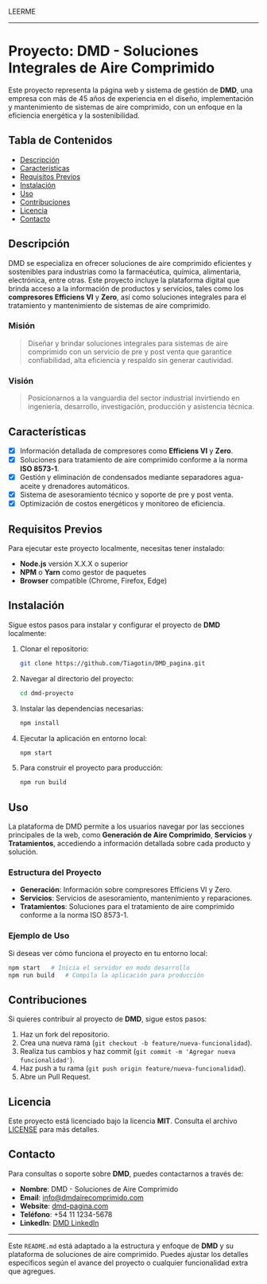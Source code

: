 LEERME

---

# Proyecto: DMD - Soluciones Integrales de Aire Comprimido

Este proyecto representa la página web y sistema de gestión de **DMD**, una empresa con más de 45 años de experiencia en el diseño, implementación y mantenimiento de sistemas de aire comprimido, con un enfoque en la eficiencia energética y la sostenibilidad.

## Tabla de Contenidos

- [Descripción](#descripción)
- [Características](#características)
- [Requisitos Previos](#requisitos-previos)
- [Instalación](#instalación)
- [Uso](#uso)
- [Contribuciones](#contribuciones)
- [Licencia](#licencia)
- [Contacto](#contacto)

## Descripción

DMD se especializa en ofrecer soluciones de aire comprimido eficientes y sostenibles para industrias como la farmacéutica, química, alimentaria, electrónica, entre otras. Este proyecto incluye la plataforma digital que brinda acceso a la información de productos y servicios, tales como los **compresores Efficiens VI** y **Zero**, así como soluciones integrales para el tratamiento y mantenimiento de sistemas de aire comprimido.

### Misión

> Diseñar y brindar soluciones integrales para sistemas de aire comprimido con un servicio de pre y post venta que garantice confiabilidad, alta eficiencia y respaldo sin generar cautividad.

### Visión

> Posicionarnos a la vanguardia del sector industrial invirtiendo en ingeniería, desarrollo, investigación, producción y asistencia técnica.

## Características

- [x] Información detallada de compresores como **Efficiens VI** y **Zero**.
- [x] Soluciones para tratamiento de aire comprimido conforme a la norma **ISO 8573-1**.
- [x] Gestión y eliminación de condensados mediante separadores agua-aceite y drenadores automáticos.
- [x] Sistema de asesoramiento técnico y soporte de pre y post venta.
- [x] Optimización de costos energéticos y monitoreo de eficiencia.

## Requisitos Previos

Para ejecutar este proyecto localmente, necesitas tener instalado:

- **Node.js** versión X.X.X o superior
- **NPM** o **Yarn** como gestor de paquetes
- **Browser** compatible (Chrome, Firefox, Edge)



## Instalación

Sigue estos pasos para instalar y configurar el proyecto de **DMD** localmente:

1. Clonar el repositorio:

   ```bash
   git clone https://github.com/Tiagotin/DMD_pagina.git
   ```

2. Navegar al directorio del proyecto:

   ```bash
   cd dmd-proyecto
   ```

3. Instalar las dependencias necesarias:

   ```bash
   npm install
   ```

4. Ejecutar la aplicación en entorno local:

   ```bash
   npm start
   ```

5. Para construir el proyecto para producción:

   ```bash
   npm run build
   ```

## Uso

La plataforma de DMD permite a los usuarios navegar por las secciones principales de la web, como **Generación de Aire Comprimido**, **Servicios** y **Tratamientos**, accediendo a información detallada sobre cada producto y solución.

### Estructura del Proyecto

- **Generación**: Información sobre compresores Efficiens VI y Zero.
- **Servicios**: Servicios de asesoramiento, mantenimiento y reparaciones.
- **Tratamientos**: Soluciones para el tratamiento de aire comprimido conforme a la norma ISO 8573-1.

### Ejemplo de Uso

Si deseas ver cómo funciona el proyecto en tu entorno local:

```bash
npm start   # Inicia el servidor en modo desarrollo
npm run build   # Compila la aplicación para producción
```

## Contribuciones

Si quieres contribuir al proyecto de **DMD**, sigue estos pasos:

1. Haz un fork del repositorio.
2. Crea una nueva rama (`git checkout -b feature/nueva-funcionalidad`).
3. Realiza tus cambios y haz commit (`git commit -m 'Agregar nueva funcionalidad'`).
4. Haz push a tu rama (`git push origin feature/nueva-funcionalidad`).
5. Abre un Pull Request.

## Licencia

Este proyecto está licenciado bajo la licencia **MIT**. Consulta el archivo [LICENSE](LICENSE) para más detalles.

## Contacto

Para consultas o soporte sobre **DMD**, puedes contactarnos a través de:

- **Nombre**: DMD - Soluciones de Aire Comprimido
- **Email**: info@dmdairecomprimido.com
- **Website**: [dmd-pagina.com](https://dmd-pagina.vercel.app/)
- **Teléfono**: +54 11 1234-5678
- **LinkedIn**: [DMD LinkedIn](https://www.linkedin.com/company/dmd-compresores/)

---

Este `README.md` está adaptado a la estructura y enfoque de **DMD** y su plataforma de soluciones de aire comprimido. Puedes ajustar los detalles específicos según el avance del proyecto o cualquier funcionalidad extra que agregues.